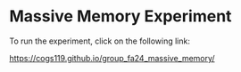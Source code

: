 # Massive Memory Experiment

To run the experiment, click on the following link:

https://cogs119.github.io/group_fa24_massive_memory/
